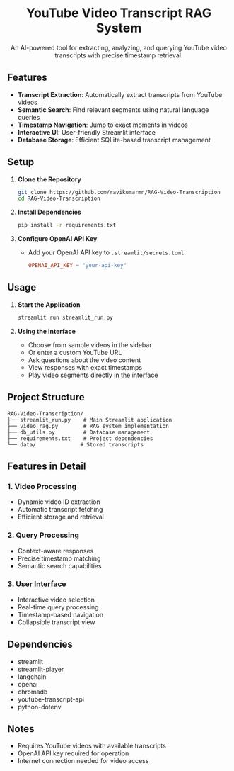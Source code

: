 <div align="center">

# YouTube Video Transcript RAG System

An AI-powered tool for extracting, analyzing, and querying YouTube video transcripts with precise timestamp retrieval.

</div>

## Features

- **Transcript Extraction**: Automatically extract transcripts from YouTube videos
- **Semantic Search**: Find relevant segments using natural language queries
- **Timestamp Navigation**: Jump to exact moments in videos
- **Interactive UI**: User-friendly Streamlit interface
- **Database Storage**: Efficient SQLite-based transcript management

## Setup

1. **Clone the Repository**
   ```bash
   git clone https://github.com/ravikumarmn/RAG-Video-Transcription
   cd RAG-Video-Transcription
   ```

2. **Install Dependencies**
   ```bash
   pip install -r requirements.txt
   ```

3. **Configure OpenAI API Key**
   - Add your OpenAI API key to `.streamlit/secrets.toml`:
     ```toml
     OPENAI_API_KEY = "your-api-key"
     ```

## Usage

1. **Start the Application**
   ```bash
   streamlit run streamlit_run.py
   ```

2. **Using the Interface**
   - Choose from sample videos in the sidebar
   - Or enter a custom YouTube URL
   - Ask questions about the video content
   - View responses with exact timestamps
   - Play video segments directly in the interface

## Project Structure

```
RAG-Video-Transcription/
├── streamlit_run.py    # Main Streamlit application
├── video_rag.py        # RAG system implementation
├── db_utils.py         # Database management
├── requirements.txt    # Project dependencies
└── data/              # Stored transcripts
```

## Features in Detail

### 1. Video Processing
- Dynamic video ID extraction
- Automatic transcript fetching
- Efficient storage and retrieval

### 2. Query Processing
- Context-aware responses
- Precise timestamp matching
- Semantic search capabilities

### 3. User Interface
- Interactive video selection
- Real-time query processing
- Timestamp-based navigation
- Collapsible transcript view

## Dependencies

- streamlit
- streamlit-player
- langchain
- openai
- chromadb
- youtube-transcript-api
- python-dotenv

## Notes

- Requires YouTube videos with available transcripts
- OpenAI API key required for operation
- Internet connection needed for video access
